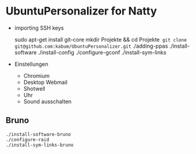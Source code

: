 UbuntuPersonalizer for Natty
============================

* importing SSH keys

	sudo apt-get install git-core
	mkdir Projekte && cd Projekte`
	git clone git@github.com:kabum/UbuntuPersonalizer.git`
	./adding-ppas
	./install-software
	./install-config
	./configure-gconf
	./install-sym-links
	
* Einstellungen
	* Chromium
	* Desktop Webmail
	* Shotwell
	* Uhr
	* Sound ausschalten

Bruno
-----

	./install-software-bruno
	./configure-raid
	./install-sym-links-bruno

